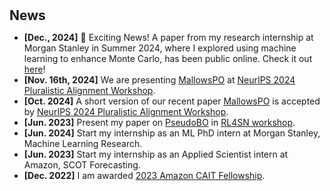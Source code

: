 <h1 id="news"></h1>

<h2 style="margin: 30px 0px 10px;">News</h2>

<ul>
<li><strong>[Dec., 2024]</strong> 🚀 Exciting News! A paper from my research internship at Morgan Stanley in Summer 2024, where I explored using machine learning to enhance Monte Carlo, has been public online. Check it out <a href="https://arxiv.org/abs/2412.11257">here</a>!</li>
<li><strong>[Nov. 16th, 2024]</strong> We are presenting <a href="https://arxiv.org/abs/2405.14953">MallowsPO</a> at <a href="https://pluralistic-alignment.github.io">NeurIPS 2024 Pluralistic Alignment Workshop</a>.</li>
<li><strong>[Oct. 2024]</strong> A short version of our recent paper <a href="https://arxiv.org/abs/2405.14953">MallowsPO</a> is accepted by <a href="https://pluralistic-alignment.github.io">NeurIPS 2024 Pluralistic Alignment Workshop</a>.</li>
<li><strong>[Jun. 2023]</strong> Present my paper on <a href="https://arxiv.org/abs/2310.09766">PseudoBO</a> in <a href="https://indico.math.cnrs.fr/event/10541/">RL4SN workshop</a>.</li>
<li><strong>[Jun. 2024]</strong> Start my internship as an ML PhD intern at Morgan Stanley, Machine Learning Research.</li>
<li><strong>[Jun. 2023]</strong> Start my internship as an Applied Scientist intern at Amazon, SCOT Forecasting.</li>
<li><strong>[Dec. 2022]</strong> I am awarded <a href="https://www.engineering.columbia.edu/about/news/columbia-center-ai-technology-announces-2023-fellows">2023 Amazon CAIT Fellowship</a>.</li>
</ul>
